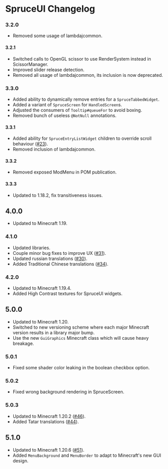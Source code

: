 # SpruceUI Changelog

### 3.2.0

- Removed some usage of lambdajcommon.

#### 3.2.1

- Switched calls to OpenGL scissor to use RenderSystem instead in ScissorManager.
- Improved slider release detection.
- Removed all usage of lambdajcommon, its inclusion is now deprecated.

### 3.3.0

- Added ability to dynamically remove entries for a `SpruceTabbedWidget`.
- Added a variant of `SpruceScreen` for `HandledScreen`s.
- Adjusted the consumers of `Tooltip#queueFor` to avoid boxing.
- Removed bunch of useless `@NotNull` annotations.

#### 3.3.1

- Added ability for `SpruceEntryListWidget` children to override scroll behaviour ([#23](https://github.com/LambdAurora/SpruceUI/pull/23)).
- Removed inclusion of lambdajcommon.

#### 3.3.2

- Removed exposed ModMenu in POM publication.

#### 3.3.3

- Updated to 1.18.2, fix transitiveness issues.

## 4.0.0

- Updated to Minecraft 1.19.

### 4.1.0

- Updated libraries.
- Couple minor bug fixes to improve UX ([#31](https://github.com/LambdAurora/SpruceUI/pull/31)).
- Updated russian translations ([#30](https://github.com/LambdAurora/SpruceUI/pull/30)).
- Added Traditional Chinese translations ([#34](https://github.com/LambdAurora/SpruceUI/pull/34)).

### 4.2.0

- Updated to Minecraft 1.19.4.
- Added High Contrast textures for SpruceUI widgets.

## 5.0.0

- Updated to Minecraft 1.20.
- Switched to new versioning scheme where each major Minecraft version results in a library major bump.
- Use the new `GuiGraphics` Minecraft class which will cause heavy breakage.

### 5.0.1

- Fixed some shader color leaking in the boolean checkbox option.

### 5.0.2

- Fixed wrong background rendering in SpruceScreen.

### 5.0.3

- Updated to Minecraft 1.20.2 ([#46](https://github.com/LambdAurora/SpruceUI/pull/46)).
- Added Tatar translations ([#44](https://github.com/LambdAurora/SpruceUI/pull/44)).

## 5.1.0

- Updated to Minecraft 1.20.6 ([#51](https://github.com/LambdAurora/SpruceUI/pull/51)).
- Added `MenuBackground` and `MenuBorder` to adapt to Minecraft's new GUI design.
